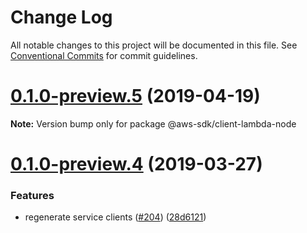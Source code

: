 # Change Log

All notable changes to this project will be documented in this file.
See [Conventional Commits](https://conventionalcommits.org) for commit guidelines.

# [0.1.0-preview.5](https://github.com/aws/aws-sdk-js-v3/compare/@aws-sdk/client-lambda-node@0.1.0-preview.4...@aws-sdk/client-lambda-node@0.1.0-preview.5) (2019-04-19)

**Note:** Version bump only for package @aws-sdk/client-lambda-node





# [0.1.0-preview.4](https://github.com/aws/aws-sdk-js-v3/compare/@aws-sdk/client-lambda-node@0.1.0-preview.3...@aws-sdk/client-lambda-node@0.1.0-preview.4) (2019-03-27)


### Features

* regenerate service clients ([#204](https://github.com/aws/aws-sdk-js-v3/issues/204)) ([28d6121](https://github.com/aws/aws-sdk-js-v3/commit/28d6121))
